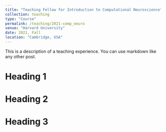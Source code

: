 ```yaml
---
title: "Teaching Fellow for Introduction to Computational Neuroscience"
collection: teaching
type: "Course"
permalink: /teaching/2021-comp_neuro
venue: "Harvard University"
date: 2021, Fall
location: "Cambridge, USA"
---
```


This is a description of a teaching experience. You can use markdown like any other post.

Heading 1
======

Heading 2
======

Heading 3
======
